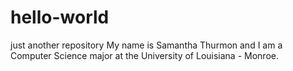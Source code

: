 # hello-world
just another repository
My name is Samantha Thurmon and I am a Computer Science major at the University of Louisiana - Monroe. 
